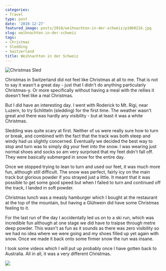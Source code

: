 ```yaml
---
categories:
- Travel
type: post
date: '2010-12-27'
featured_image: posts/2010/weihnachten-in-der-schweiz/p1060216.jpg
slug: weihnachten-in-der-schweiz
tags:
- Christmas
- Sledding
- Switzerland
title: Weihnachten in der Schweiz
---
```


![Christmas Sled](p1060216.jpg)

Christmas in Switzerland did not feel like Christmas at all to me. That is not to say it wasn't a great day - just that I didn't do anything particularly Christmas-y. Or more specifically without having a meal with the rellies it doesn't feel like a real Christmas.

But I did have an interesting day. I went with Roderick to Mt. Rigi, near Luzern, to try Schlitteln (sledding) for the first time. The weather wasn't great and there was hardly any visibility - but at least it was a white Christmas.

Sledding was quite scary at first. Neither of us were really sure how to turn or break, and combined with the fact that the track was both steep and windy had us slightly concerned. Eventually we decided the best way to stop and turn was to simply dig your feet into the snow. I was wearing just normal shoes and socks so am very surprised that my feet didn't fall off. They were basically submerged in snow for the entire day.

Once we stopped trying to lean to turn and used our feet, it was much more fun, although still difficult. The snow was perfect, fairly icy on the main track but glorious powder if you strayed just a little. It meant that it was possible to get some good speed but when I failed to turn and continued off the track, I landed in soft powder.

Christmas lunch was a measly hamburger which I bought at the restaurant at the top of the mountain, but having a Glühwein did have some Christmas feeling to it.

For the last run of the day I accidentally led us on to a ski run, which was incredible fun although at one stage we did have to traipse through metre deep powder. This wasn't as fun as it sounds as there was zero visibility so we had no idea where we were going and my shoes filled up yet again with snow. Once we made it back onto some firmer snow the run was insane.

I took some videos which I will put up probably once I have gotten back to Australia. All in all, it was a very different Christmas.

![](P1060221.jpg)